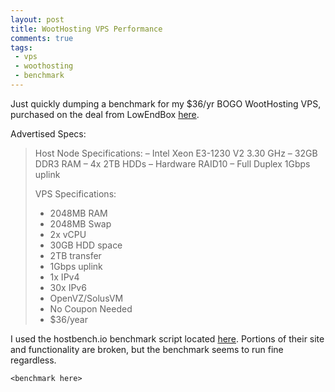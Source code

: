 ```yaml
---
layout: post
title: WootHosting VPS Performance
comments: true
tags:
 - vps
 - woothosting
 - benchmark
---
```


Just quickly dumping a benchmark for my $36/yr BOGO WootHosting VPS, purchased on the deal from LowEndBox [here](https://lowendbox.com/blog/woothosting-bogo-2gb-openvz-vps-for-36yr-and-more/).

Advertised Specs:
> Host Node Specifications:
> – Intel Xeon E3-1230 V2 3.30 GHz
> – 32GB DDR3 RAM
> – 4x 2TB HDDs
> – Hardware RAID10
> – Full Duplex 1Gbps uplink
> 
> VPS Specifications:
> - 2048MB RAM
> - 2048MB Swap
> - 2x vCPU
> - 30GB HDD space
> - 2TB transfer
> - 1Gbps uplink
> - 1x IPv4
> - 30x IPv6
> - OpenVZ/SolusVM
> - No Coupon Needed
> - $36/year

I used the hostbench.io benchmark script located [here](https://github.com/Lomand/hostbench.sh). Portions of their site and functionality are broken, but the benchmark seems to run fine regardless.

```
<benchmark here>
```
